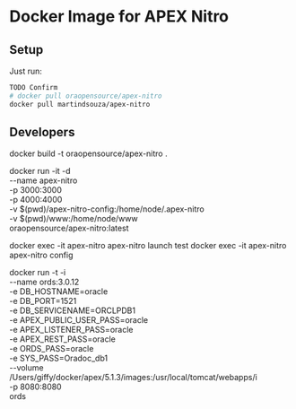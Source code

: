 # Docker Image for APEX Nitro

## Setup

Just run:

```bash
TODO Confirm
# docker pull oraopensource/apex-nitro
docker pull martindsouza/apex-nitro
```

## Developers

docker build -t oraopensource/apex-nitro .




docker run -it -d \
  --name apex-nitro \
  -p 3000:3000 \
  -p 4000:4000 \
  -v $(pwd)/apex-nitro-config:/home/node/.apex-nitro \
  -v $(pwd)/www:/home/node/www \
  oraopensource/apex-nitro:latest


docker exec -it apex-nitro apex-nitro launch test
docker exec -it apex-nitro apex-nitro config

docker run -t -i \
  --name ords:3.0.12 \
  -e DB_HOSTNAME=oracle \
  -e DB_PORT=1521 \
  -e DB_SERVICENAME=ORCLPDB1 \
  -e APEX_PUBLIC_USER_PASS=oracle \
  -e APEX_LISTENER_PASS=oracle \
  -e APEX_REST_PASS=oracle \
  -e ORDS_PASS=oracle \
  -e SYS_PASS=Oradoc_db1 \
  --volume /Users/giffy/docker/apex/5.1.3/images:/usr/local/tomcat/webapps/i \
  -p 8080:8080 \
  ords